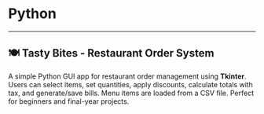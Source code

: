 # Python

---

## 🍽️ Tasty Bites - Restaurant Order System

A simple Python GUI app for restaurant order management using **Tkinter**. Users can select items, set quantities, apply discounts, calculate totals with tax, and generate/save bills. Menu items are loaded from a CSV file. Perfect for beginners and final-year projects.

